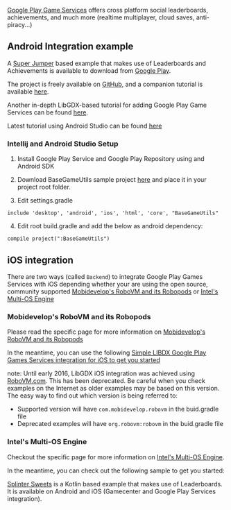 [Google Play Game Services](https://developers.google.com/games/services/) offers cross platform social leaderboards, achievements, and much more (realtime multiplayer, cloud saves, anti-piracy...)

## Android Integration example

A [Super Jumper](https://github.com/libgdx/libgdx-demo-superjumper) based example that makes use of Leaderboards and Achievements is available to download from [Google Play](https://play.google.com/store/apps/details?id=com.theinvader360.tutorial.libgdx.gameservices).

The project is freely available on [GitHub](https://github.com/TheInvader360/libgdx-gameservices-tutorial), and a companion tutorial is available [here](http://theinvader360.blogspot.co.uk/2013/10/google-play-game-services-tutorial-example.html).

Another in-depth LibGDX-based tutorial for adding Google Play Game Services can be found [here](http://fortheloss.org/tutorial-set-up-google-services-with-libgdx/).

Latest tutorial using Android Studio can be found [here](https://chandruscm.wordpress.com/2015/12/30/how-to-setup-google-play-game-services-in-libgdx-using-android-studio/)

### Intellij and Android Studio Setup

1. Install Google Play Service and Google Play Repository using and Android SDK

2. Download BaseGameUtils sample project [here](https://github.com/playgameservices/android-basic-samples) and place it in your project root folder.

3. Edit settings.gradle 
```
include 'desktop', 'android', 'ios', 'html', 'core', "BaseGameUtils"
```
4. Edit root build.gradle and add the below as android dependency: 
```
compile project(":BaseGameUtils")
```

## iOS integration

There are two ways (called `Backend`) to integrate Google Play Games Services with iOS depending whether your are using the open source, community supported [Mobidevelop's RoboVM and its Robopods](https://github.com/MobiDevelop/robovm) or [Intel's Multi-OS Engine](https://software.intel.com/en-us/node/633261) 

### Mobidevelop's RoboVM and its Robopods

Please read the specific page for more information on [Mobidevelop's RoboVM and its Robopods](https://github.com/MobiDevelop/robovm)

In the meantime, you can use the following [Simple LIBDX Google Play Games Services integration for iOS to get you started](https://github.com/julienvillegas/libgdx-GPGS)

note: Until early 2016, LibGDX iOS integration was achieved using [RoboVM.com](robovm.com). This has been deprecated. Be careful when you check examples on the Internet as older examples may be based on this version.
The easy way to find out which version is being referred to:
* Supported version will have `com.mobidevelop.robovm` in the buid.gradle file
* Deprecated examples will have `org.robovm:robovm` in the buid.gradle file   

### Intel's Multi-OS Engine

Checkout the specific page for more information on [Intel's Multi-OS Engine](https://software.intel.com/en-us/node/633261). 

In the meantime, you can check out the following sample to get you started:

[Splinter Sweets](https://github.com/reime005/splintersweets) is a Kotlin based example that makes use of Leaderboards. It is available on Android and iOS (Gamecenter and Google Play Services integration).



